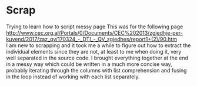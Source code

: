 # Scrap
Trying to learn how to script messy page
This was for the following page http://www.cec.org.al/Portals/0/Documents/CEC%202013/zgjedhje-per-kuvend/2017/zaz_qv/170324_-_DTI_-_QV_zgjedhes/report1+(2)/90.htm  
I am new to scrapping and it took me a while to figure out how to extract the individual elements since they are not, at least to me when doing it, very well separated in the source code.
I brought everything together at the end in a messy way which could be written in a much more concise way, probably iterating through the columns with list comprehension and fusing in the loop instead of working with each list separately.
